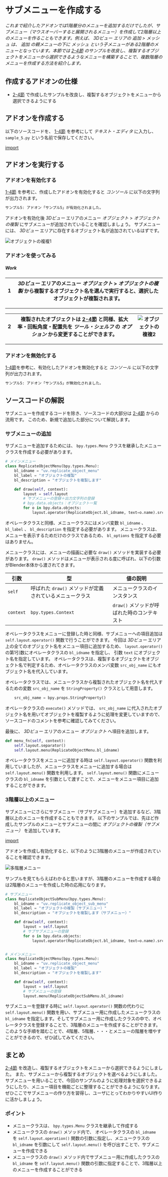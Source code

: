 <div id="sect_title_img_2_5"></div>

<div id="sect_title_text"></div>

# サブメニューを作成する

<div id="preface"></div>

###### これまで紹介したアドオンでは1階層分のメニューを追加するだけでしたが、サブメニュー（マウスオーバーすると展開されるメニュー）を作成して2階層以上のメニューを作ることもできます。例えば、 *3Dビュー* エリアの *追加* > *メッシュ* は、 *追加* の親メニューの下に *メッシュ* という子メニューがある2階層のメニューとなっています。本節では [2-4節](04_Use_Property_on_Tool_Shelf_2.md) のサンプルを改良し、複製するオブジェクトをメニューから選択できるようなメニューを構築することで、複数階層のメニューを作成する方法を紹介します。

## 作成するアドオンの仕様

* [2-4節](04_Use_Property_on_Tool_Shelf_2.md) で作成したサンプルを改良し、複製するオブジェクトをメニューから選択できるようにする

## アドオンを作成する

以下のソースコードを、 [1-4節](../chapter_01/04_Install_own_Add-on.md) を参考にして *テキスト・エディタ* に入力し、```sample_5.py``` という名前で保存してください。

[import](../../sample/src/chapter_02/sample_5.py)

## アドオンを実行する

### アドオンを有効化する

[1-4節](../chapter_01/04_Install_own_Add-on.md) を参考に、作成したアドオンを有効化すると *コンソール* に以下の文字列が出力されます。

```sh
サンプル5: アドオン「サンプル5」が有効化されました。
```

アドオンを有効化後 *3Dビュー* エリアのメニュー *オブジェクト* > *オブジェクトの複製* にサブメニューが追加されていることを確認しましょう。
サブメニューには、 *3Dビュー* エリアに存在するオブジェクト名が追加されているはずです。

![オブジェクトの複複1](https://dl.dropboxusercontent.com/s/suhwkprgpkrrwqh/use_add-on_1.png "オブジェクトの複製1")


### アドオンを使ってみる

<div id="process_title"></div>

##### Work

<div id="process_noimg"></div>

|<div id="box">1</div>|*3Dビュー* エリアのメニュー *オブジェクト* > *オブジェクトの複製* から複製するオブジェクト名を選んで実行すると、選択したオブジェクトが複製されます。|
|---|---|

<div id="process_sep"></div>

---

<div id="process"></div>

|<div id="box">2</div>|複製されたオブジェクトは [2-4節](04_Use_Property_on_Tool_Shelf_2.md) と同様、拡大率・回転角度・配置先を *ツール・シェルフ* の *オプション* から変更することができます。|![オブジェクトの複複2](https://dl.dropboxusercontent.com/s/o0ten4sgfm8jter/use_add-on_2.png "オブジェクトの複製2")|
|---|---|---|

<div id="process_start_end"></div>

---


### アドオンを無効化する

[1-4節](../chapter_01/04_Install_own_Add-on.md)を参考に、有効化したアドオンを無効化すると *コンソール* に以下の文字列が出力されます。

```sh
サンプル5: アドオン「サンプル5」が無効化されました。
```

## ソースコードの解説

サブメニューを作成するコードを除き、ソースコードの大部分は [2-4節](04_Use_Property_on_Tool_Shelf_2.md) からの流用です。
このため、新規で追加した部分について解説します。

### サブメニューの追加

サブメニューを追加するためには、 ```bpy.types.Menu``` クラスを継承したメニュークラスを作成する必要があります。

```python
# メインメニュー
class ReplicateObjectMenu(bpy.types.Menu):
    bl_idname = "uv.replicate_object_menu"
    bl_label = "オブジェクトの複製"
    bl_description = "オブジェクトを複製します"

    def draw(self, context):
        layout = self.layout
        # サブメニューの登録＋出力文字列の登録
        # bpy.data.objects：オブジェクト一覧
        for o in bpy.data.objects:
            layout.operator(ReplicateObject.bl_idname, text=o.name).src_obj_name = o.name
```

オペレータクラスと同様、メニュークラスにはメンバ変数 ```bl_idname``` 、 ```bl_label``` 、 ```bl_description``` を指定する必要があります。
メニュークラスは、メニューを表示するためだけのクラスであるため、 ```bl_options``` を指定する必要はありません。

メニュークラスには、メニューの描画に必要な ```draw()``` メソッドを実装する必要があります。
```draw()``` メソッドはメニューが表示される度に呼ばれ、以下の引数がBlender本体から渡されてきます。

|引数|型|値の説明|
|---|---|---|
|```self```|呼ばれた ```draw()``` メソッドが定義されているメニュークラス|メニュークラスのインスタンス|
|```context```|```bpy.types.Context```|```draw()``` メソッドが呼ばれた時のコンテキスト|

オペレータクラスをメニューに登録した時と同様、サブメニューへの項目追加は ```self.layout.operator()``` 関数で行うことができます。
今回は *3Dビュー* エリア上の全てのオブジェクト名をメニュー項目に追加するため、 ```layout.operator()``` の第1引数にオペレータクラスの ```bl_idname``` を指定し、 引数 ```text``` にオブジェクト名を指定しています。
オペレータクラスは、複製するオブジェクトをオブジェクト名で判定するため、オペレータクラスのメンバ変数 ```src_obj_name``` にもオブジェクト名を代入しています。

オペレータクラスでは、メニュークラスから複製されたオブジェクト名を代入するための変数 ```src_obj_name``` を ```StringProperty()``` クラスとして用意します。

```python
    src_obj_name = bpy.props.StringProperty()
```

オペレータクラスの ```execute()``` メソッドでは、 ```src_obj_name``` に代入されたオブジェクト名を用いてオブジェクトを複製するように処理を変更していますので、ソースコードのコメントを参考に確認してみてください。

最後に、 *3Dビュー* エリアのメニュー *オブジェクト* へ項目を追加します。

```python
def menu_fn(self, context):
    self.layout.separator()
    self.layout.menu(ReplicateObjectMenu.bl_idname)
```

オペレータクラスをメニューに追加する時は ```self.layout.operator()``` 関数を利用していましたが、メニュークラスをメニューに追加する場合は ```self.layout.menu()``` 関数を利用します。
```self.layout.menu()``` 関数にメニュークラスの ```bl_idname``` を引数として渡すことで、メニューをメニュー項目に追加することができます。

### 3階層以上のメニュー

サブメニューにさらにサブメニュー（サブサブメニュー）を追加するなど、3階層以上のメニューを作成することもできます。
以下のサンプルでは、先ほど作成したサンプルのメニューとサブメニューの間に *オブジェクトの複製（サブメニュー）* を追加しています。

[import](../../sample/src/chapter_02/sample_5_alt.py)

アドオンを作成し有効化すると、以下のように3階層のメニューが作成されていることを確認できます。

![多階層メニュー](https://dl.dropboxusercontent.com/s/rrpepaa9eygx9qt/multilevel_menu.png "多階層メニュー")

サンプルを見てもらえばわかると思いますが、3階層のメニューを作成する場合は2階層のメニューを作成した時の応用になります。

```python
# サブメニュー
class ReplicateObjectSubMenu(bpy.types.Menu):
    bl_idname = "uv.replicate_object_sub_menu"
    bl_label = "オブジェクトの複製（サブメニュー）"
    bl_description = "オブジェクトを複製します（サブメニュー）"

    def draw(self, context):
        layout = self.layout
        # サブサブメニューの登録
        for o in bpy.data.objects:
            layout.operator(ReplicateObject.bl_idname, text=o.name).src_obj_name = o.name


# メインメニュー
class ReplicateObjectMenu(bpy.types.Menu):
    bl_idname = "uv.replicate_object_menu"
    bl_label = "オブジェクトの複製"
    bl_description = "オブジェクトを複製します"

    def draw(self, context):
        layout = self.layout
        # サブメニューの登録
        layout.menu(ReplicateObjectSubMenu.bl_idname)
```

サブメニューを登録する時に ```self.layout.operator()``` 関数の代わりに ```self.layout.menu()``` 関数を用い、サブメニュー用に作成したメニュークラスの ```bl_idname``` を指定します。そしてサブメニュー用に作成したクラスの中で、オペレータクラスを登録することで、3階層のメニューを作成することができます。
このような手順を踏むことで、4階層、5階層、・・・とメニューの階層を増やすことができるので、ぜひ試してみてください。

## まとめ

[2-4節](04_Use_Property_on_Tool_Shelf_2.md) を改造し、複製するオブジェクトをメニューから選択できるようにしました。
また、サブメニューから複製するオブジェクトを選べるようにしました。
サブメニューを用いることで、今回のサンプルのように処理対象を選択できるようにしたり、メニュー項目を機能ごとに整理することができるようになります。
ぜひここでサブメニューの作り方を習得し、ユーザにとってわかりやすいUI作りに活かしましょう。

<div id="point"></div>

### ポイント

<div id="point_item"></div>

* メニュークラスは、 ```bpy.types.Menu``` クラスを継承して作成する
* メニュークラスの ```draw()``` メソッド内で、 オペレータクラスの ```bl_idname ``` を ```self.layout.operation()``` 関数の引数に指定し、メニュークラスの ```bl_idname``` を引数にして ```self.layout.menu()``` を呼び出すことで、サブメニューを作成できる
* メニュークラスの ```draw()``` メソッド内でサブメニュー用に作成したクラスの ```bl_idname``` を ```self.layout.menu()``` 関数の引数に指定することで、3階層以上のメニューを作成することができる
